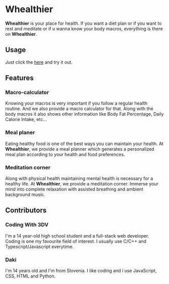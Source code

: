 # Whealthier

**Whealthier** is your place for health. If you want a diet plan or if you want to rest and meditate or if u wanna know your body macros, everything is there on **Whealthier**.

## Usage
Just click the [here](https://whealthier.herokuapp.com) and try it out.

## Features

### Macro-calculator
Knowing your macros is very important if you follow a regular health routine. And we also provide a macro calculator for that. Along with the body macros it also shows other information like Body Fat Percentage, Daily Calorie Intake, etc...

### Meal planer
Eating healthy food is one of the best ways you can maintain your health. At **Whealthier**, we provide a meal planner which generates a personalized meal plan according to your health and food preferences.

### Meditation corner
Along with physical health maintaining mental health is necessary for a healthy life. At **Whealthier**, we provide a meditation corner. Immerse your mind into complete relaxation with assisted breathing and ambient background music.

## Contributors

### Coding With 3DV
I'm a 14 year-old high school student and a full-stack web developer. Coding is one my favourite field of interest. I usually use C/C++ and Typescript/Javascript everytime.

### Daki
I'm 14 years old and I'm from Slovenia. I like coding and i use JavaScript, CSS, HTML and Python.

